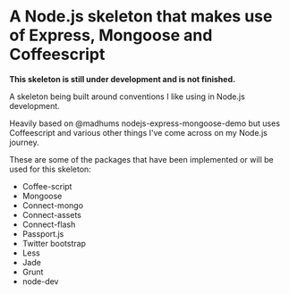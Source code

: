 # A Node.js skeleton that makes use of Express, Mongoose and Coffeescript

**This skeleton is still under development and is not finished.**

A skeleton being built around conventions I like using in Node.js development.

Heavily based on @madhums nodejs-express-mongoose-demo but uses Coffeescript
and various other things I've come across on my Node.js journey.

These are some of the packages that have been implemented or will be used 
for this skeleton:

- Coffee-script
- Mongoose
- Connect-mongo
- Connect-assets
- Connect-flash
- Passport.js
- Twitter bootstrap
- Less
- Jade
- Grunt
- node-dev

